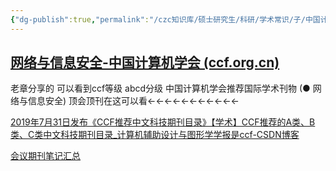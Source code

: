 ```yaml
---
{"dg-publish":true,"permalink":"/czc知识库/硕士研究生/科研/学术常识/子/中国计算机学会 ccf等级 分级 期刊 分区/","dgPassFrontmatter":true,"created":"2024-06-18T17:45:21.884+08:00","updated":"2024-12-08T12:30:44.632+08:00"}
---
```



## [网络与信息安全-中国计算机学会 (ccf.org.cn)](https://www.ccf.org.cn/Academic_Evaluation/NIS/)
老章分享的
可以看到ccf等级 abcd分级
中国计算机学会推荐国际学术刊物
(● 网络与信息安全)
顶会顶刊在这可以看←←←←←←←←←←←

[2019年7月31日发布《CCF推荐中文科技期刊目录》【学术】CCF推荐的A类、B类、C类中文科技期刊目录\_计算机辅助设计与图形学学报是ccf-CSDN博客](https://blog.csdn.net/ztf312/article/details/102918185)













[会议期刊笔记汇总](会议期刊笔记汇总.md)